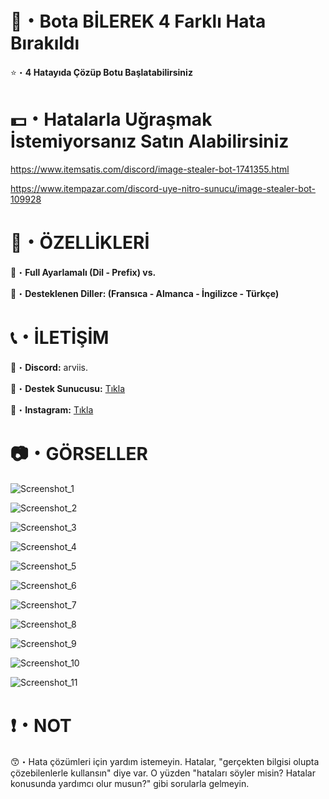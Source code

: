 # 🤖・Bota BİLEREK 4 Farklı Hata Bırakıldı
⭐・**4 Hatayıda Çözüp Botu Başlatabilirsiniz**
# 
#

# 💵・Hatalarla Uğraşmak İstemiyorsanız Satın Alabilirsiniz
https://www.itemsatis.com/discord/image-stealer-bot-1741355.html

https://www.itempazar.com/discord-uye-nitro-sunucu/image-stealer-bot-109928
# 
#

# 📝・ÖZELLİKLERİ
🎄・**Full Ayarlamalı (Dil - Prefix) vs.**

🎄・**Desteklenen Diller: (Fransıca - Almanca - İngilizce - Türkçe)**
#
#

# 📞・İLETİŞİM
💙・**Discord:** arviis.

🔗・**Destek Sunucusu:** [Tıkla](https://discord.gg/3AfAFE5qYg)

💜・**Instagram:** [Tıkla](https://www.instagram.com/al.kann0/)
#
#

# 📷・GÖRSELLER
![Screenshot_1](https://user-images.githubusercontent.com/69751083/210534522-9b5e9d51-eff9-4c6b-ba65-dafd8e2b3e78.png)

![Screenshot_2](https://user-images.githubusercontent.com/69751083/210534528-71d38150-f3c1-48aa-9beb-5cec1cb6fb96.png)

![Screenshot_3](https://user-images.githubusercontent.com/69751083/210534537-29157300-9cd2-4801-a795-df308a26aaa2.png)

![Screenshot_4](https://user-images.githubusercontent.com/69751083/210534547-79d06cb6-aff2-422c-8896-88445df2cefc.png)

![Screenshot_5](https://user-images.githubusercontent.com/69751083/210534560-6669ad9d-b838-4cd8-bc8d-5b13f1ca3eca.png)

![Screenshot_6](https://user-images.githubusercontent.com/69751083/210534564-d6fb86d4-8480-4dcd-b4a4-8a4eee1cb552.png)

![Screenshot_7](https://user-images.githubusercontent.com/69751083/210534571-8fa711b8-61e2-4819-94bb-be4707d29745.png)

![Screenshot_8](https://user-images.githubusercontent.com/69751083/210534579-9ba21322-ada3-451c-a106-49ff452368ee.png)

![Screenshot_9](https://user-images.githubusercontent.com/69751083/210534588-7b51cba4-7c1e-42ee-b980-40e30b63c8a1.png)

![Screenshot_10](https://user-images.githubusercontent.com/69751083/210534600-911670d4-8721-475e-a05e-0111c066272c.png)

![Screenshot_11](https://user-images.githubusercontent.com/69751083/210534608-4d91cffc-0a85-421d-80f4-7ba356e890e6.png)
#
#

# ❗・NOT
😙・Hata çözümleri için yardım istemeyin. Hatalar, "gerçekten bilgisi olupta çözebilenlerle kullansın" diye var. O yüzden "hataları söyler misin? Hatalar konusunda yardımcı olur musun?" gibi sorularla gelmeyin.
